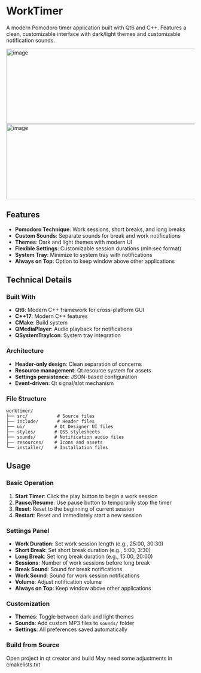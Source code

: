 # WorkTimer

A modern Pomodoro timer application built with Qt6 and C++. Features a clean, customizable interface with dark/light themes and customizable notification sounds.

<img width="623" height="201" alt="image" src="https://github.com/user-attachments/assets/ab39f72c-0dea-4cb7-ba0c-a822df9cf7d0" />

<img width="619" height="201" alt="image" src="https://github.com/user-attachments/assets/e77a6d2d-a6fa-4f28-9f00-c690fd0ba50a" />

## Features

-  **Pomodoro Technique**: Work sessions, short breaks, and long breaks
-  **Custom Sounds**: Separate sounds for break and work notifications
-  **Themes**: Dark and light themes with modern UI
-  **Flexible Settings**: Customizable session durations (min:sec format)
-  **System Tray**: Minimize to system tray with notifications
-  **Always on Top**: Option to keep window above other applications

## Technical Details

### Built With
- **Qt6**: Modern C++ framework for cross-platform GUI
- **C++17**: Modern C++ features
- **CMake**: Build system
- **QMediaPlayer**: Audio playback for notifications
- **QSystemTrayIcon**: System tray integration

### Architecture
- **Header-only design**: Clean separation of concerns
- **Resource management**: Qt resource system for assets
- **Settings persistence**: JSON-based configuration
- **Event-driven**: Qt signal/slot mechanism

### File Structure
```
worktimer/
├── src/           # Source files
├── include/       # Header files
├── ui/           # Qt Designer UI files
├── styles/       # QSS stylesheets
├── sounds/       # Notification audio files
├── resources/    # Icons and assets
└── installer/    # Installation files
```

## Usage

### Basic Operation
1. **Start Timer**: Click the play button to begin a work session
2. **Pause/Resume**: Use pause button to temporarily stop the timer
3. **Reset**: Reset to the beginning of current session
4. **Restart**: Reset and immediately start a new session

### Settings Panel
- **Work Duration**: Set work session length (e.g., 25:00, 30:30)
- **Short Break**: Set short break duration (e.g., 5:00, 3:30)
- **Long Break**: Set long break duration (e.g., 15:00, 20:00)
- **Sessions**: Number of work sessions before long break
- **Break Sound**: Sound for break notifications
- **Work Sound**: Sound for work session notifications
- **Volume**: Adjust notification volume
- **Always on Top**: Keep window above other applications

### Customization
- **Themes**: Toggle between dark and light themes
- **Sounds**: Add custom MP3 files to `sounds/` folder
- **Settings**: All preferences saved automatically


### Build from Source
Open project in qt creator and build
May need some adjustments in cmakelists.txt


